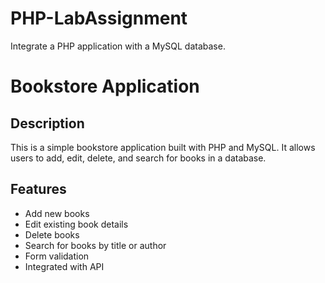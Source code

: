 # PHP-LabAssignment
Integrate a PHP application with a MySQL database.
# Bookstore Application

## Description

This is a simple bookstore application built with PHP and MySQL. It allows users to add, edit, delete, and search for books in a database.

## Features

- Add new books
- Edit existing book details
- Delete books
- Search for books by title or author
- Form validation
- Integrated with API
